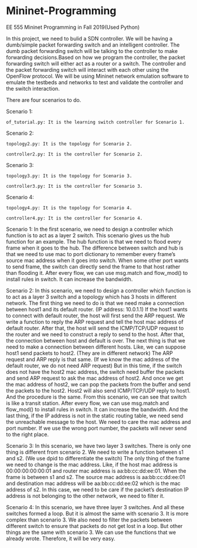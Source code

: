 # Mininet-Programming
EE 555 Mininet Programming in Fall 2019(Used Python)

In this project, we need to bulid a SDN controller. We will be having a dumb/simple packet forwarding switch and an intelligent controller. The dumb packet forwarding switch will be talking to the controller to make forwarding decisions.Based on how we program the controller, the packet forwarding switch will either act as a router or a switch. The controller and the packet forwarding switch will interact with each other using the OpenFlow protocol. We will be using Mininet network emulation software to emulate the testbeds and networks to test and validate the controller and the switch interaction.

There are four scenarios to do.

Scenario 1:

    of_tutorial.py: It is the learning switch controller for Scenario 1.

Scenario 2:
    
    topology2.py: It is the topology for Scenario 2.
    
    controller2.py: It is the controller for Scenario 2.

Scenario 3:

    topology3.py: It is the topology for Scenario 3.
    
    controller3.py: It is the controller for Scenario 3.

Scenario 4: 

    topology4.py: It is the topology for Scenario 4.
    
    controller4.py: It is the controller for Scenario 4.
 
Scenario 1:
In the first scenario, we need to design a controller which function is to act as a layer 2 switch. This scenario gives us the hub function for an example. The hub function is that we need to flood every frame when it goes to the hub. The difference between switch and hub is that we need to use mac to port dictionary to remember every frame’s source mac address when it goes into switch. When some other port wants to send frame, the switch can directly send the frame to that host rather than flooding it. After every flow, we can use msg.match and flow_mod() to install rules in switch. It can increase the bandwidth.

Scenario 2:
In this scenario, we need to design a controller which function is to act as a layer 3 switch and a topology which has 3 hosts in different network. The first thing we need to do is that we need make a connection between host1 and its default router. (IP address: 10.0.1.1)
If the host1 wants to connect with default router, the host will first send the ARP request. We write a function to reply the ARP request and tell the host mac address of default router.
After that, the host will send the ICMP/TCP/UDP request to the router and we need to construct a reply to send to the host. After that, the connection between host and default is over. The next thing is that we need to make a connection between different hosts. Like, we can suppose host1 send packets to host2. (They are in different network) The ARP request and ARP reply is that same. (If we know the mac address of the default router, we do not need ARP request) But in this time, if the switch does not have the host2 mac address, the switch need buffer the packets and send ARP request to ask the mac address of host2. And once we get the mac address of host2, we can pop the packets from the buffer and send the packets to the host2. Host2 will also send ICMP/TCP/UDP reply to host1. And the procedure is the same. From this scenario, we can see that switch is like a transit station. After every flow, we can use msg.match and flow_mod() to install rules in switch. It can increase the bandwidth. And the last thing, if the IP address is not in the static routing table, we need send the unreachable message to the host. We need to care the mac address and port number. If we use the wrong port number, the packets will never send to the right place.

Scenario 3:
In this scenario, we have two layer 3 switches. There is only one thing is different from scenario 2. We need to write a function between s1 and s2. (We use dpid to differentiate the switch) The only thing of the frame we need to change is the mac address. Like, if the host mac address is 00:00:00:00:00:01 and router mac address is aa:bb:cc:dd:ee:01. When the frame is between s1 and s2. The source mac address is aa:bb:cc:dd:ee:01 and destination mac address will be aa:bb:cc:dd:ee:02 which is the mac address of s2. In this case, we need to be care if the packet’s destination IP address is not belonging to the other network, we need to filter it.

Scenario 4:
In this scenario, we have three layer 3 switches. And all these switches formed a loop. But it is almost the same with scenario 3. It is more complex than scenario 3. We also need to filter the packets between different switch to ensure that packets do not get lost in a loop. But other things are the same with scenario 3. We can use the functions that we already wrote. Therefore, it will be very easy.
